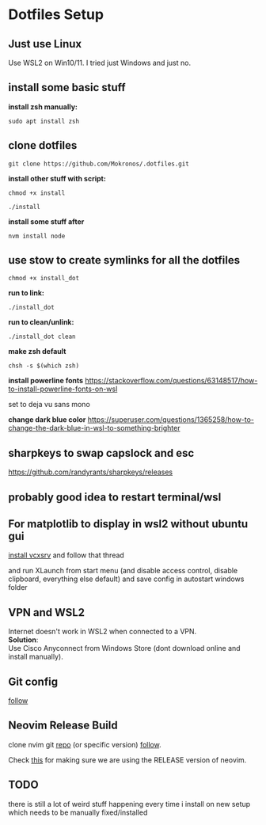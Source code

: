 # Dotfiles Setup
## Just use Linux
Use WSL2 on Win10/11. I tried just Windows and just no.
## install some basic stuff
**install zsh manually:**
```shell
sudo apt install zsh
```

## clone dotfiles
```shell
git clone https://github.com/Mokronos/.dotfiles.git
```

**install other stuff with script:**
```shell
chmod +x install
```
```shell
./install
```

**install some stuff after**
```shell
nvm install node
```

## use stow to create symlinks for all the dotfiles
```shell
chmod +x install_dot
```

**run to link:**
```shell
./install_dot
```

**run to clean/unlink:**
```shell
./install_dot clean
```

**make zsh default**
```shell
chsh -s $(which zsh)
```

**install powerline fonts**
https://stackoverflow.com/questions/63148517/how-to-install-powerline-fonts-on-wsl

set to deja vu sans mono

**change dark blue color**
https://superuser.com/questions/1365258/how-to-change-the-dark-blue-in-wsl-to-something-brighter

## sharpkeys to swap capslock and esc
https://github.com/randyrants/sharpkeys/releases

## probably good idea to restart terminal/wsl

## For matplotlib to display in wsl2 without ubuntu gui

[install vcxsrv](https://gist.github.com/KulryCzech/6f11e145d59048637a9d419a66d55896) and follow that thread

and run XLaunch from start menu (and disable access control, disable clipboard, everything else default) and save config in autostart windows folder

## VPN and WSL2
Internet doesn't work in WSL2 when connected to a VPN.  
**Solution**:  
Use Cisco Anyconnect from Windows Store (dont download online and install manually).

## Git config
[follow](https://docs.microsoft.com/en-us/windows/wsl/tutorials/wsl-git)

## Neovim Release Build
clone nvim git [repo](https://github.com/neovim/neovim) (or specific version) [follow](https://github.com/neovim/neovim/wiki/Installing-Neovim#install-from-source).

Check [this](https://github.com/neovim/neovim/wiki/Building-Neovim#building) for making sure we are using the RELEASE version of neovim.

## TODO

there is still a lot of weird stuff happening every time i install on new setup which needs to be manually fixed/installed
